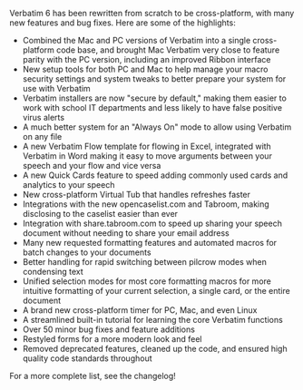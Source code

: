 Verbatim 6 has been rewritten from scratch to be cross-platform, with many new features and bug fixes. Here are some of the highlights:

* Combined the Mac and PC versions of Verbatim into a single cross-platform code base, and brought Mac Verbatim very close to feature parity with the PC version, including an improved Ribbon interface
* New setup tools for both PC and Mac to help manage your macro security settings and system tweaks to better prepare your system for use with Verbatim
* Verbatim installers are now "secure by default," making them easier to work with school IT departments and less likely to have false positive virus alerts
* A much better system for an "Always On" mode to allow using Verbatim on any file
* A new Verbatim Flow template for flowing in Excel, integrated with Verbatim in Word making it easy to move arguments between your speech and your flow and vice versa
* A new Quick Cards feature to speed adding commonly used cards and analytics to your speech
* New cross-platform Virtual Tub that handles refreshes faster
* Integrations with the new opencaselist.com and Tabroom, making disclosing to the caselist easier than ever
* Integration with share.tabroom.com to speed up sharing your speech document without needing to share your email address
* Many new requested formatting features and automated macros for batch changes to your documents
* Better handling for rapid switching between pilcrow modes when condensing text
* Unified selection modes for most core formatting macros for more intuitive formatting of your current selection, a single card, or the entire document
* A brand new cross-platform timer for PC, Mac, and even Linux
* A streamlined built-in tutorial for learning the core Verbatim functions
* Over 50 minor bug fixes and feature additions
* Restyled forms for a more modern look and feel
* Removed deprecated features, cleaned up the code, and ensured high quality code standards throughout

For a more complete list, see the changelog!